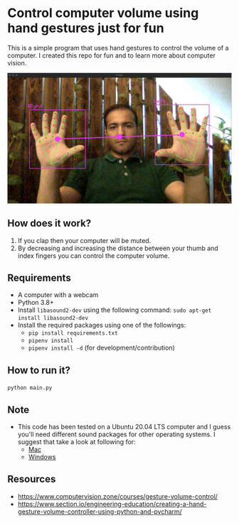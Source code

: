 # Control computer volume using hand gestures just for fun

This is a simple program that uses hand gestures to control the volume of a computer. I created this repo for fun and to learn more about computer vision.

 ![handtracker screenshot](/assets/handtracker.jpg)

## How does it work?

1. If you clap then your computer will be muted.
2. By decreasing and increasing the distance between your thumb and index fingers you can control the computer volume.

## Requirements

* A computer with a webcam
* Python 3.8+
* Install `libasound2-dev` using the following command:
```sudo apt-get install libasound2-dev```
* Install the required packages using one of the followings:
  * `pip install requirements.txt`
  * `pipenv install`
  * `pipenv install -d` (for development/contribution)

## How to run it?

`python main.py`

## Note

* This code has been tested on a Ubuntu 20.04 LTS computer and I guess you'll need different sound packages for other operating systems. I suggest that take a look at following for:
  * [Mac](https://stackoverflow.com/a/45772468/5326238)
  * [Windows](https://techoverflow.net/2020/04/04/how-to-set-windows-audio-volume-using-python/)

## Resources

* https://www.computervision.zone/courses/gesture-volume-control/
* https://www.section.io/engineering-education/creating-a-hand-gesture-volume-controller-using-python-and-pycharm/
